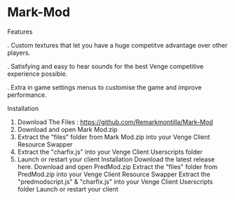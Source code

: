 # Mark-Mod

Features

. Custom textures that let you have a huge competitve advantage over other players.

. Satisfying and easy to hear sounds for the best Venge competitive experience possible.

. Extra in game settings menus to customise the game and improve performance.

Installation

1. Download The Files : https://github.com/Remarkmontilla/Mark-Mod
2. Download and open Mark Mod.zip
3. Extract the "files" folder from Mark Mod.zip into your Venge Client Resource Swapper
4. Extract the "charfix.js" into your Venge Client Userscripts folder
5. Launch or restart your client
Installation
Download the latest release here.
Download and open PredMod.zip
Extract the "files" folder from PredMod.zip into your Venge Client Resource Swapper
Extract the "predmodscript.js" & "charfix.js" into your Venge Client Userscripts folder
Launch or restart your client
